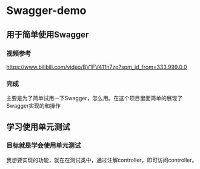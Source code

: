 # Swagger-demo
## 用于简单使用Swagger
### 视频参考
https://www.bilibili.com/video/BV1FV411h7zp?spm_id_from=333.999.0.0
### 完成
主要是为了简单试用一下Swagger，怎么用。在这个项目里面简单的展现了Swagger实现的和操作

## 学习使用单元测试
### 目标就是学会使用单元测试
我想要实现的功能，就在在测试类中，通过注解controller，即可访问controller。